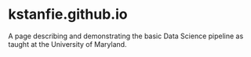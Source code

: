 # kstanfie.github.io
A page describing and demonstrating the basic Data Science pipeline as taught at the University of Maryland.
